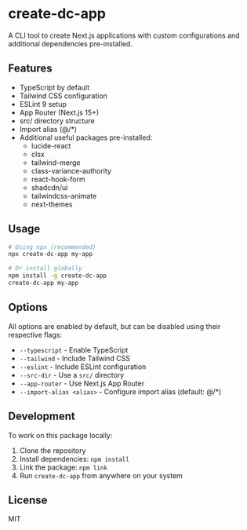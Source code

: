 # create-dc-app

A CLI tool to create Next.js applications with custom configurations and additional dependencies pre-installed.

## Features

- TypeScript by default
- Tailwind CSS configuration
- ESLint 9 setup
- App Router (Next.js 15+)
- src/ directory structure
- Import alias (@/\*)
- Additional useful packages pre-installed:
  - lucide-react
  - clsx
  - tailwind-merge
  - class-variance-authority
  - react-hook-form
  - shadcdn/ui
  - tailwindcss-animate
  - next-themes

## Usage

```bash
# Using npx (recommended)
npx create-dc-app my-app

# Or install globally
npm install -g create-dc-app
create-dc-app my-app
```

## Options

All options are enabled by default, but can be disabled using their respective flags:

- `--typescript` - Enable TypeScript
- `--tailwind` - Include Tailwind CSS
- `--eslint` - Include ESLint configuration
- `--src-dir` - Use a `src/` directory
- `--app-router` - Use Next.js App Router
- `--import-alias <alias>` - Configure import alias (default: @/\*)

## Development

To work on this package locally:

1. Clone the repository
2. Install dependencies: `npm install`
3. Link the package: `npm link`
4. Run `create-dc-app` from anywhere on your system

## License

MIT
